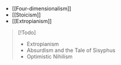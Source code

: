 - [[Four-dimensionalism]]
- [[Stoicism]]
- [[Extropianism]]

>[!Todo]
>- Extropianism 
>- Absurdism and the Tale of Sisyphus
>- Optimistic Nihilism



